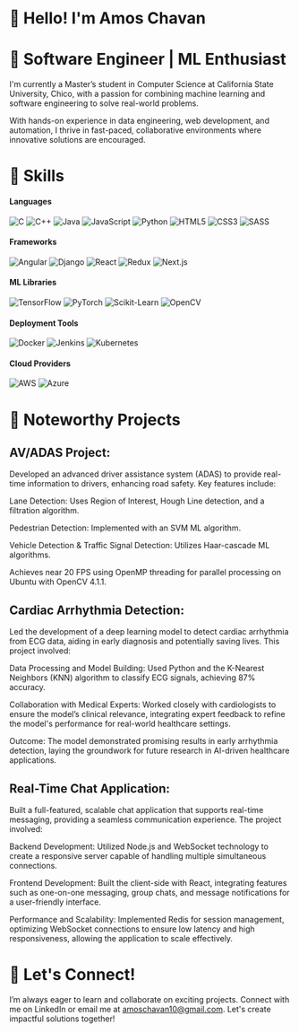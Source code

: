 # 👋 Hello! I'm Amos Chavan
# 🚀 Software Engineer | ML Enthusiast
I'm currently a Master’s student in Computer Science at California State University, Chico, with a passion for combining machine learning and software engineering to solve real-world problems. 

With hands-on experience in data engineering, web development, and automation, I thrive in fast-paced, collaborative environments where innovative solutions are encouraged.

# 📂 Skills
#### Languages
![C](https://img.shields.io/badge/C-00599C?style=flat-square&logo=c&logoColor=white)
![C++](https://img.shields.io/badge/C++-00599C?style=flat-square&logo=c%2B%2B&logoColor=white)
![Java](https://img.shields.io/badge/Java-ED8B00?style=flat-square&logo=java&logoColor=white)
![JavaScript](https://img.shields.io/badge/JavaScript-F7DF1E?style=flat-square&logo=javascript&logoColor=black)
![Python](https://img.shields.io/badge/Python-3776AB?style=flat-square&logo=python&logoColor=white)
![HTML5](https://img.shields.io/badge/HTML5-E34F26?style=flat-square&logo=html5&logoColor=white)
![CSS3](https://img.shields.io/badge/CSS3-1572B6?style=flat-square&logo=css3&logoColor=white)
![SASS](https://img.shields.io/badge/SASS-CC6699?style=flat-square&logo=sass&logoColor=white)

#### Frameworks
![Angular](https://img.shields.io/badge/Angular-DD0031?style=flat-square&logo=angular&logoColor=white)
![Django](https://img.shields.io/badge/Django-092E20?style=flat-square&logo=django&logoColor=white)
![React](https://img.shields.io/badge/React-20232A?style=flat-square&logo=react&logoColor=61DAFB)
![Redux](https://img.shields.io/badge/Redux-764ABC?style=flat-square&logo=redux&logoColor=white)
![Next.js](https://img.shields.io/badge/Next.js-000000?style=flat-square&logo=nextdotjs&logoColor=white)

#### ML Libraries
![TensorFlow](https://img.shields.io/badge/TensorFlow-FF6F00?style=flat-square&logo=tensorflow&logoColor=white)
![PyTorch](https://img.shields.io/badge/PyTorch-EE4C2C?style=flat-square&logo=pytorch&logoColor=white)
![Scikit-Learn](https://img.shields.io/badge/Scikit--Learn-F7931E?style=flat-square&logo=scikit-learn&logoColor=white)
![OpenCV](https://img.shields.io/badge/OpenCV-5C3EE8?style=flat-square&logo=opencv&logoColor=white)

#### Deployment Tools
![Docker](https://img.shields.io/badge/Docker-2496ED?style=flat-square&logo=docker&logoColor=white)
![Jenkins](https://img.shields.io/badge/Jenkins-D24939?style=flat-square&logo=jenkins&logoColor=white)
![Kubernetes](https://img.shields.io/badge/Kubernetes-326CE5?style=flat-square&logo=kubernetes&logoColor=white)

#### Cloud Providers
![AWS](https://img.shields.io/badge/Amazon%20AWS-232F3E?style=flat-square&logo=amazon-aws&logoColor=white)
![Azure](https://img.shields.io/badge/Microsoft%20Azure-0078D4?style=flat-square&logo=microsoft-azure&logoColor=white)


# 📂 Noteworthy Projects

## AV/ADAS Project: 
Developed an advanced driver assistance system (ADAS) to provide real-time information to drivers, enhancing road safety. Key features include:

Lane Detection: Uses Region of Interest, Hough Line detection, and a filtration algorithm.

Pedestrian Detection: Implemented with an SVM ML algorithm.

Vehicle Detection & Traffic Signal Detection: Utilizes Haar-cascade ML algorithms.

Achieves near 20 FPS using OpenMP threading for parallel processing on Ubuntu with OpenCV 4.1.1.
## Cardiac Arrhythmia Detection: 
Led the development of a deep learning model to detect cardiac arrhythmia from ECG data, aiding in early diagnosis and potentially saving lives. This project involved:

Data Processing and Model Building: Used Python and the K-Nearest Neighbors (KNN) algorithm to classify ECG signals, achieving 87% accuracy.

Collaboration with Medical Experts: Worked closely with cardiologists to ensure the model’s clinical relevance, integrating expert feedback to refine the model's performance for real-world healthcare settings.

Outcome: The model demonstrated promising results in early arrhythmia detection, laying the groundwork for future research in AI-driven healthcare applications.
## Real-Time Chat Application: 
Built a full-featured, scalable chat application that supports real-time messaging, providing a seamless communication experience. The project involved:

Backend Development: Utilized Node.js and WebSocket technology to create a responsive server capable of handling multiple simultaneous connections.

Frontend Development: Built the client-side with React, integrating features such as one-on-one messaging, group chats, and message notifications for a user-friendly interface.

Performance and Scalability: Implemented Redis for session management, optimizing WebSocket connections to ensure low latency and high responsiveness, allowing the application to scale effectively.

# 🌟 Let's Connect!
I’m always eager to learn and collaborate on exciting projects. Connect with me on LinkedIn or email me at amoschavan10@gmail.com. Let's create impactful solutions together!


